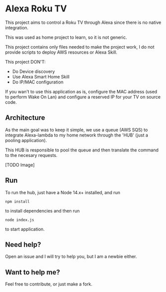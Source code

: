 # Alexa Roku TV
This project aims to control a Roku TV through Alexa since there is no native integration.

This was used as home project to learn, so it is not generic.

This project contains only files needed to make the project work, I do not provide scripts to deploy AWS resources or Alexa Skill.

This project DON'T:
- Do Device discovery
- Use Alexa Smart Home Skill
- Do IP/MAC configuration

If you wan't to use this application as is, configure the MAC address (used to perform Wake On Lan) and configure a reserved IP for your TV on source code.

## Architecture

As the main goal was to keep it simple, we use a queue (AWS SQS) to integrate Alexa-lambda to my home network through the 'HUB' (just a pooling application).

This HUB is responsible to pool the queue and then translate the command to the necesary requests.


[TODO Image]

## Run

To run the hub, just have a Node 14.x+ installed, and run
```
npm install
```
to install dependencies and then run
```
node index.js
```
to start application.

## Need help?
Open an issue and I will try to help you, but I am a newbie either.

## Want to help me?
Feel free to contribute, or just make a fork.
